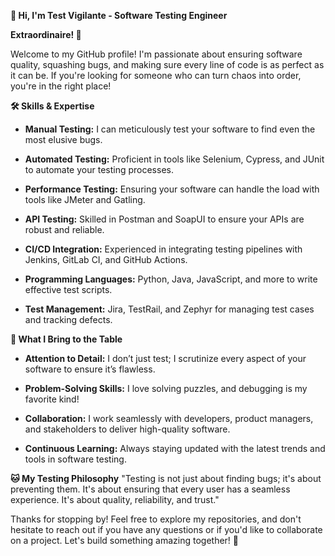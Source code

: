 **👋 Hi, I'm Test Vigilante - Software Testing Engineer**

**Extraordinaire! 🚀**

Welcome to my GitHub profile! I'm passionate about ensuring software quality, squashing bugs, and making sure every line of code is as perfect as it can be. If you're looking for someone who can turn chaos into order, you're in the right place!

**🛠️ Skills & Expertise**

- __Manual Testing:__ I can meticulously test your software to find even the most elusive bugs.

- __Automated Testing:__ Proficient in tools like Selenium, Cypress, and JUnit to automate your testing processes.

- __Performance Testing:__ Ensuring your software can handle the load with tools like JMeter and Gatling.

- __API Testing:__ Skilled in Postman and SoapUI to ensure your APIs are robust and reliable.

- __CI/CD Integration:__ Experienced in integrating testing pipelines with Jenkins, GitLab CI, and GitHub Actions.

- __Programming Languages:__ Python, Java, JavaScript, and more to write effective test scripts.

- __Test Management:__ Jira, TestRail, and Zephyr for managing test cases and tracking defects.

**🎯 What I Bring to the Table**

+ __Attention to Detail:__ I don’t just test; I scrutinize every aspect of your software to ensure it’s flawless.

+ __Problem-Solving Skills:__ I love solving puzzles, and debugging is my favorite kind!

+ __Collaboration:__ I work seamlessly with developers, product managers, and stakeholders to deliver high-quality software.

+ __Continuous Learning:__ Always staying updated with the latest trends and tools in software testing.

**🐱 My Testing Philosophy**
"Testing is not just about finding bugs; it's about preventing them. It's about ensuring that every user has a seamless experience. It's about quality, reliability, and trust."

Thanks for stopping by! Feel free to explore my repositories, and don't hesitate to reach out if you have any questions or if you'd like to collaborate on a project. Let's build something amazing together! 🚀

<!---
MightyKienji/MightyKienji is a ✨ special ✨ repository because its `README.md` (this file) appears on your GitHub profile.
You can click the Preview link to take a look at your changes.
--->
